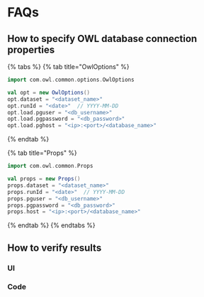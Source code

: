 # FAQs

## How to specify OWL database connection properties

{% tabs %}
{% tab title="OwlOptions" %}
```scala
import com.owl.common.options.OwlOptions

val opt = new OwlOptions()
opt.dataset = "<dataset_name>"
opt.runId = "<date>"  // YYYY-MM-DD
opt.load.pguser = "<db_username>"
opt.load.pgpassword = "<db_password>"
opt.load.pghost = "<ip>:<port>/<database_name>"
```
{% endtab %}

{% tab title="Props" %}
```scala
import com.owl.common.Props

val props = new Props()
props.dataset = "<dataset_name>"
props.runId = "<date>"  // YYYY-MM-DD
props.pguser = "<db_username>"
props.pgpassword = "<db_password>"
props.host = "<ip>:<port>/<database_name>"
```
{% endtab %}
{% endtabs %}

## How to verify results

### UI

### Code


